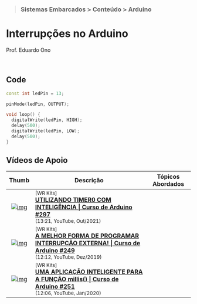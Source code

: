 > ### Sistemas Embarcados > Conteúdo > Arduino

# Interrupções no Arduino

Prof. Eduardo Ono

<br>

## Code

```cpp
const int ledPin = 13;

pinMode(ledPin, OUTPUT);

void loop() {
  digitalWrite(ledPin, HIGH);
  delay(500);
  digitalWrite(ledPin, LOW);
  delay(500);
}

```

## Vídeos de Apoio

| Thumb | Descrição | Tópicos Abordados |
| :-: | --- | --- |
| [![img](https://img.youtube.com/vi/1tMDTS8EJgY/default.jpg)](https://www.youtube.com/watch?v=1tMDTS8EJgY) | <sup>[WR Kits]</sup><br>[__UTILIZANDO TIMER0 COM INTELIGÊNCIA \| Curso de Arduino #297__](https://www.youtube.com/watch?v=1tMDTS8EJgY)<br><sub>(13:21, YouTube, Out/2021)</sub> |
| [![img](https://img.youtube.com/vi/xLsn9U2PgFk/default.jpg)](https://www.youtube.com/watch?v=xLsn9U2PgFk) | <sup>[WR Kits]</sup><br>[__A MELHOR FORMA DE PROGRAMAR INTERRUPÇÃO EXTERNA! \| Curso de Arduino #249__](https://www.youtube.com/watch?v=xLsn9U2PgFk)<br><sub>(12:12, YouTube, Dez/2019)</sub> | 
| [![img](https://img.youtube.com/vi/9WlJm03Pv5s/default.jpg)](https://www.youtube.com/watch?v=9WlJm03Pv5s) | <sup>[WR Kits]</sup><br>[__UMA APLICAÇÃO INTELIGENTE PARA A FUNÇÃO millis() \| Curso de Arduino #251__](https://www.youtube.com/watch?v=9WlJm03Pv5s)<br><sub>(12:06, YouTube, Jan/2020)</sub> | 

&nbsp;
